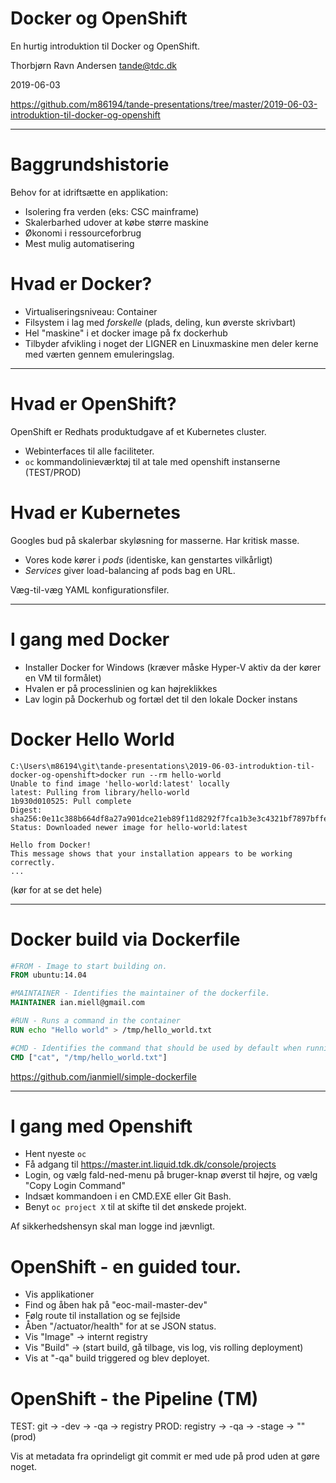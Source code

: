 [//]: # (use pandoc to convert to presentation - https://pandoc.org/MANUAL.html#pandocs-markdown)

# Docker og OpenShift

En hurtig introduktion til Docker og OpenShift.

Thorbjørn Ravn Andersen <tande@tdc.dk>

2019-06-03


<https://github.com/m86194/tande-presentations/tree/master/2019-06-03-introduktion-til-docker-og-openshift>


---

# Baggrundshistorie

Behov for at idriftsætte en applikation:

* Isolering fra verden (eks: CSC mainframe)
* Skalerbarhed udover at købe større maskine
* Økonomi i ressourceforbrug
* Mest mulig automatisering




# Hvad er Docker?

* Virtualiseringsniveau:  Container 
* Filsystem i lag med _forskelle_ (plads, deling, kun øverste skrivbart)
* Hel "maskine" i et docker image på fx dockerhub
* Tilbyder afvikling i noget der LIGNER en Linuxmaskine men deler kerne med værten gennem emuleringslag.

---

# Hvad er OpenShift?

OpenShift er Redhats produktudgave af et Kubernetes cluster.  
* Webinterfaces til alle faciliteter.
* `oc` kommandolinieværktøj til at tale med openshift instanserne (TEST/PROD)


# Hvad er Kubernetes

Googles bud på skalerbar skyløsning for masserne.  Har kritisk masse.

* Vores kode kører i _pods_ (identiske, kan genstartes vilkårligt)
* _Services_ giver load-balancing af pods bag en URL.
 


Væg-til-væg YAML konfigurationsfiler.

---



# I gang med Docker

* Installer Docker for Windows (kræver måske Hyper-V aktiv da der kører en VM til formålet)
* Hvalen er på processlinien og kan højreklikkes
* Lav login på Dockerhub og fortæl det til den lokale Docker instans

# Docker Hello World

```dosbatch
C:\Users\m86194\git\tande-presentations\2019-06-03-introduktion-til-docker-og-openshift>docker run --rm hello-world
Unable to find image 'hello-world:latest' locally
latest: Pulling from library/hello-world
1b930d010525: Pull complete
Digest: sha256:0e11c388b664df8a27a901dce21eb89f11d8292f7fca1b3e3c4321bf7897bffe
Status: Downloaded newer image for hello-world:latest

Hello from Docker!
This message shows that your installation appears to be working correctly.
...
```

(kør for at se det hele)

---

# Docker build via Dockerfile

```Dockerfile
#FROM - Image to start building on.
FROM ubuntu:14.04

#MAINTAINER - Identifies the maintainer of the dockerfile.
MAINTAINER ian.miell@gmail.com

#RUN - Runs a command in the container
RUN echo "Hello world" > /tmp/hello_world.txt

#CMD - Identifies the command that should be used by default when running the image as a container.
CMD ["cat", "/tmp/hello_world.txt"]
```

<https://github.com/ianmiell/simple-dockerfile>

---

# I gang med Openshift

* Hent nyeste `oc`
* Få adgang til <https://master.int.liquid.tdk.dk/console/projects>
* Login, og vælg fald-ned-menu på bruger-knap øverst til højre, og vælg "Copy Login Command"
* Indsæt kommandoen i en CMD.EXE eller Git Bash.
* Benyt `oc project X` til at skifte til det ønskede projekt.

Af sikkerhedshensyn skal man logge ind jævnligt.


# OpenShift - en guided tour.

* Vis applikationer
* Find og åben hak på "eoc-mail-master-dev"
* Følg route til installation og se fejlside
* Åben "/actuator/health" for at se JSON status.
* Vis "Image" -> internt registry
* Vis "Build" -> (start build, gå tilbage, vis log, vis rolling deployment)
* Vis at "-qa" build triggered og blev deployet.

# OpenShift - the Pipeline (TM)

TEST:  git -> -dev -> -qa -> registry
PROD: registry -> -qa -> -stage -> "" (prod)

Vis at metadata fra oprindeligt git commit er med ude på prod uden at gøre noget.


